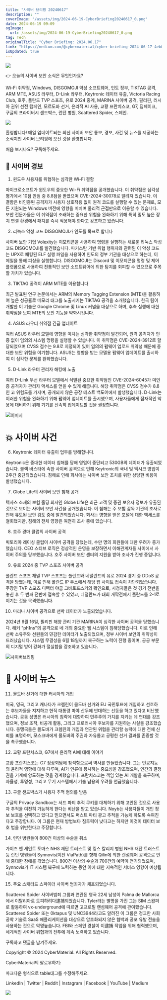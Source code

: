 ```yaml
---
title: "사이버 브리핑 20240617"
description: ""
coverImage: "/assets/img/2024-06-19-CyberBriefing20240617_0.png"
date: 2024-06-19 09:09
ogImage:
  url: /assets/img/2024-06-19-CyberBriefing20240617_0.png
tag: Tech
originalTitle: "Cyber Briefing: 2024.06.17"
link: "https://medium.com/@cybermaterial/cyber-briefing-2024-06-17-4eb0250cdcd3"
isUpdated: true
---
```


<img src="/assets/img/2024-06-19-CyberBriefing20240617_0.png" />

👉 오늘의 사이버 보안 소식은 무엇인가요?

Wi-Fi 취약점, Windows, DISGOMOJI 악성 소프트웨어, 인도 정부, TIKTAG 공격, ARM MTE, ASUS 라우터, D-Link 라우터, Keytronic 데이터 유출, Victoria Racing Club, 호주, 폴란드 TVP 스포츠, 유로 2024 중계, MARINA 사이버 공격, 필리핀, 러시아 권위 선전 캠페인, 모르도바 선거, 윤리적 AI 사용, 교황 프란치스코, G7, 딥페이크, 구글의 프라이버시 샌드박스, 런던 병원, Scattered Spider, 스페인.

<img src="/assets/img/2024-06-19-CyberBriefing20240617_1.png" />

<div class="content-ad"></div>

환영합니다! 매일 업데이트되는 최신 사이버 보안 통보, 경보, 사건 및 뉴스를 제공하는 소식지인 사이버 브리핑에 오신 것을 환영합니다.

처음 보시나요? 구독해주세요.

## 🚨 사이버 경보

1. 윈도우 사용자를 위협하는 심각한 Wi-Fi 결함

<div class="content-ad"></div>

마이크로소프트가 윈도우의 중요한 Wi-Fi 취약점을 공개했습니다. 이 취약점은 심각성 평가에서 10점 만점 중 8.8점을 받았으며 CVE-2024-30078로 알려져 있습니다. 이 결함은 비인증된 공격자가 사용자 상호작용 없이 원격 코드를 실행할 수 있는 문제로, 모든 지원되는 Windows 버전에 영향을 미치며 물리적 근접만으로 이용할 수 있습니다. 보안 전문가들은 이 취약점이 초래하는 중요한 위험을 완화하기 위해 특히 밀도 높은 장치 연결 환경에서 패치를 즉시 적용해야 한다고 강조하고 있습니다.

2. 리눅스 악성 코드 DISGOMOJI가 인도를 목표로 합니다

사이버 보안 기업 Volexity는 이모티콘을 사용하여 명령을 실행하는 새로운 리눅스 악성 코드 DISGOMOJI를 발견했습니다. 파키스탄 기반 위협 행위자와 관련된 이 악성 코드는 UPX로 패킹된 ELF 실행 파일을 사용하여 인도의 정부 기관을 대상으로 하는데, 이메일을 통해 피싱을 실행합니다. DISGOMOJI는 Discord 및 이모티콘을 명령 및 제어 플랫폼으로 사용하여 전통적인 보안 소프트웨어에 의한 탐지를 회피할 수 있으므로 주목할 가치가 있습니다.

3. TIKTAG 공격이 ARM MTE를 이용합니다

<div class="content-ad"></div>

최근 발표된 연구 논문에서는 ARM의 Memory Tagging Extension (MTE)을 활용하여 높은 성공률로 메모리 태그를 노출시키는 TIKTAG 공격을 소개했습니다. 한국 팀이 개발한 이 기술은 Google Chrome 및 Linux 커널을 대상으로 하며, 추측 실행에 대한 취약점을 보여 MTE의 보안 기능을 약화시킵니다.

4. ASUS 라우터 취약점 긴급 업데이트

여러 ASUS 라우터 모델에 영향을 미치는 심각한 취약점이 발견되어, 원격 공격자가 인증 없이 임의의 시스템 명령을 실행할 수 있습니다. 이 취약점은 CVE-2024-3912로 할당되었으며 CVSS 점수는 9.8로 지정되어 있어 임의의 펌웨어 업로드 취약성 때문에 중대한 보안 위험을 야기합니다. ASUS는 영향을 받는 모델용 펌웨어 업데이트를 출시하여 이 심각한 문제를 완화했습니다.

5. D-Link 라우터 관리자 해킹에 노출

<div class="content-ad"></div>

여러 D-Link 무선 라우터 모델에서 식별된 중요한 취약점인 CVE-2024-6045가 미인증 공격자가 관리자 액세스를 얻을 수 있게 해줍니다. 해당 취약점은 CVSS 점수가 8.8인 고 위험도를 가지며, 공개되지 않은 공장 테스트 백도어에서 발생했습니다. D-Link는 이러한 위험을 완화하기 위해 펌웨어 업데이트를 출시했으며, 사용자들에게 잠재적인 악용에 대비하기 위해 기기를 신속히 업데이트할 것을 권장합니다.

![이미지](/assets/img/2024-06-19-CyberBriefing20240617_2.png)

# 💥 사이버 사건

6. Keytronic 데이터 유출이 업무를 방해합니다.

<div class="content-ad"></div>

Keytronic은 중대한 데이터 침해를 당해 영업이 중단되고 530GB의 데이터가 유출되었습니다. 블랙 바스타에 속한 사이버 공격으로 인해 Keytronic의 국내 및 멕시코 영업이 2주간 중단되었습니다. 침해로 인해 회사에는 사이버 보안 조치를 위한 상당한 비용이 발생했습니다.

7. Globe Life의 사이버 보안 침해 공개

텍사스 소재의 보험 홀딩 회사인 Globe Life은 최근 고객 및 증권 보유자 정보가 유출된 것으로 보이는 사이버 보안 사건을 공개했습니다. 이 침해는 주 보험 감독 기관의 조사로 인해 유도된 보안 검토 중에 발견되었습니다. 회사는 영향을 받은 포털에 대한 액세스를 철회했지만, 침해의 전체 영향은 여전히 조사 중에 있습니다.

8. 호주 경마 클럽의 사이버 공격

<div class="content-ad"></div>

빅토리아 레이싱 클럽이 사이버 공격을 당했는데, 수만 명의 회원들에 대한 우려가 증가했습니다. CEO 스티브 로직은 정상적인 운영을 보장하면서 이해관계자들 사이에서 사이버 주의를 당부했습니다. 호주 사이버 보안 센터의 지원을 받아 조사가 진행 중입니다.

9. 유로 2024 중 TVP 스포츠 사이버 공격

폴란드 스포츠 채널 TVP 스포츠는 폴란드와 네덜란드의 유로 2024 경기 중 DDoS 공격을 당했는데, 이로 인해 폴란드 IP 주소에서 해당 웹 사이트 접속이 차단되었습니다. 주장인 TVP 스포츠 디렉터 야쿱 크바토프스키의 확인으로, 시청자들은 첫 경기 전반을 놓친 후 두 번째 전반에 접속할 수 있었고, 네덜란드가 대회 개막전에서 폴란드를 2-1로 이기는 것을 목격했습니다.

10. 마리나 사이버 공격으로 선박 데이터가 노출되었습니다.

<div class="content-ad"></div>

2024년 6월 16일, 필리핀 해양 관리 기관 MARINA이 심각한 사이버 공격을 당했습니다. 해커 "ph1ns"의 공격으로 네 개의 중요한 웹 시스템이 침해당했습니다. 이로 인해 선박 소유주와 선원들의 민감한 데이터가 노출되었으며, 정부 사이버 보안의 취약성이 드러났습니다. 시스템 무결성을 6월 18일까지 복구하는 노력이 진행 중이며, 공공 부문의 디지털 방어 강화가 절실함을 강조하고 있습니다.

![사이버브리핑](/assets/img/2024-06-19-CyberBriefing20240617_3.png)

# 📢 사이버 뉴스

11. 몰도바 선거에 대한 러시아의 개입

<div class="content-ad"></div>

미국, 영국, 그리고 캐나다가 크렘린이 몰도바 선거와 EU 국민투표에 개입하고 선호하는 후보자들을 지지하고 현직 대통령 마야 산두에 반대하는 선동을 하고 있다고 비난했습니다. 공동 성명은 러시아의 침략에 대항하여 민주주의 가치를 지키는 데 연대를 강조했으며, 정보 조작, 비공개 활동, 그리고 프로러시아 후보자를 지원하는 사실을 강조했습니다. 동맹국들은 몰도바가 크렘린의 개입과 연관된 위협을 관리할 능력에 대한 전체 신뢰를 표명하며, 모스크바에게 몰도바의 주권과 자유롭고 공평한 선거 결과를 존중할 것을 촉구했습니다.

12. 교황 프란치스코, G7에서 윤리적 AI에 대해 이야기

교황 프란치스코는 G7 정상회담에 참석함으로써 역사를 만들었습니다. 그는 인공지능의 윤리적 영향에 대해 다루며, AI가 인류에 봉사하는 중요성을 강조했으며, 인간의 결정권을 기계에 양도하는 것을 경계했습니다. 프란치스코는 책임 있는 AI 개발을 촉구하며, 자율성, 투명성, 그리고 무기 시스템에서 기술 남용의 우려를 언급했습니다.

13. 구글 샌드박스가 사용자 추적 혐의를 받음

<div class="content-ad"></div>

구글의 Privacy Sandbox는 서드 파티 추적 쿠키를 대체하기 위해 고안된 것으로 사용자 추적을 여전히 가능하게 한다는 비난을 받고 있습니다. Noyb는 사용자들이 개인 정보 보호를 선택하고 있다고 믿으면서도 퍼스트 파티 광고 추적을 가능케 하도록 속여진다고 주장합니다. 이 그룹은 현재 방법보다 침투력이 낮다고는 하지만 이것이 데이터 보호 법을 위반한다고 주장합니다.

14. 런던 병원들이 800건 이상의 수술을 취소

가이즈 앤 세인트 토마스 NHS 재단 트러스트 및 킹스 칼리지 병원 NHS 재단 트러스트 등 런던 병원들이 Synnovis(이전 ViaPath)를 향해 Qilin에 의한 랜섬웨어 공격으로 인해 중대한 장애를 겪었습니다. 800건 이상의 수술과 700건의 예약이 연기되었으며, Synnovis가 IT 시스템 복구에 노력하는 동안 이에 대한 지속적인 서비스 영향이 예상됩니다.

15. 주요 스캐터드 스파이더 사이버 범죄자가 체포되었습니다.

<div class="content-ad"></div>

Scattered Spider 사이버범죄 그룹과 연관된 영국 22세 남성이 Palma de Mallorca에서 이탈리아로 도피하려다逮捕되었습니다. Tyler라는 별명을 가진 그는 SIM 스왑퍼로 활동하여 vx-underground에 따르면 고프로필 랜섬웨어 공격에 관여했습니다. Scattered Spider 또는 0ktapus 및 UNC3944라고도 알려진 이 그룹은 정교한 사회 공학 기술로 SaaS 애플리케이션을 대상으로 암호화되지 않은 협박과 공포 유발 전술을 사용하는 것으로 악명높습니다. FBI와 스페인 경찰이 이逮捕 작업을 위해 협력했으며, 세계적인 사이버 위협과의 전투에 계속 노력하고 있습니다.

구독하고 댓글을 남겨주세요.

Copyright © 2024 CyberMaterial. All Rights Reserved.

CyberMaterial의 팔로우하기:

<div class="content-ad"></div>

마크다운 형식으로 table태그를 수정해주세요.

LinkedIn | Twitter | Reddit | Instagram | Facebook | YouTube | Medium

<img src="/assets/img/2024-06-19-CyberBriefing20240617_4.png" />
